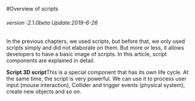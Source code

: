 #Overview of scripts

###### *version :2.1.0beta   Update:2019-6-26*

In the previous chapters, we used scripts, but before that, we only used scripts simply and did not elaborate on them. But more or less, it allows developers to have a basic image of scripts. In this article, script components are explained in detail.

​**Script 3D script**This is a special component that has its own life cycle. At the same time, the script is very powerful. We can use it to process user input (mouse interaction), Collider and trigger events (physical system), create new objects and so on.


